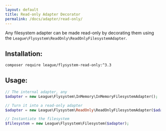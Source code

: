 ```yaml
---
layout: default
title: Read-only Adapter Decorator
permalink: /docs/adapter/read-only/
---
```


Any filesystem adapter can be made read-only by decorating them
using the `League\Flysystem\ReadOnly\ReadOnlyFilesystemAdapter`.

## Installation:

```bash
composer require league/flysystem-read-only:^3.3
```

## Usage:

```php
// The internal adapter, any
$adapter = new League\Flysystem\InMemory\InMemoryFilesystemAdapter();

// Turn it into a read-only adapter
$adapter = new League\Flysystem\ReadOnly\ReadOnlyFilesystemAdapter($adapter);

// Instantiate the filesystem
$filesystem = new League\Flysystem\Filesystem($adapter);
```

